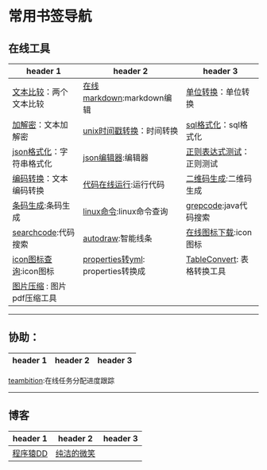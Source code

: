 # 常用书签导航

## 在线工具
header 1 | header 2 | header 3
---|---|---
 [文本比较](https://www.diffchecker.com/)：两个文本比较|[在线markdown](https://www.zybuluo.com/mdeditor):markdown编辑| [单位转换](http://www.convertworld.com/zh-hans/)：单位转换|
 [加解密](http://tool.chinaz.com/tools/textencrypt.aspx)：文本加解密| [unix时间戳转换](http://tool.chinaz.com/Tools/unixtime.aspx)：时间转换| [sql格式化](http://tool.lu/sql/)：sql格式化|
 [json格式化](http://json.cn/)：字符串格式化| [json编辑器](http://www.bejson.com/jsoneditoronline/):编辑器| [正则表达式测试](http://tool.chinaz.com/regex/)：正则测试|
 [编码转换](http://tool.chinaz.com/tools/utf-8.aspx)：文本编码转换| [代码在线运行](http://tool.lu/coderunner/):运行代码| [二维码生成](http://cli.im/):二维码生成|
 [条码生成](http://www.qinms.com/webapp/barcode/index.aspx):条码生成| [linux命令](http://man.linuxde.net/):linux命令查询| [grepcode](http://grepcode.com/):java代码搜索|
 [searchcode](https://searchcode.com/):代码搜索| [autodraw](https://www.autodraw.com/):智能线条| [在线图标下载](https://www.easyicon.net/):icon图标|
 [icon图标查询](http://www.iconfinder.com/):icon图标| [properties转yml](http://www.toyaml.com/index.html): properties转换成| [TableConvert](https://tableconvert.com/): 表格转换工具|
 [图片压缩](https://docsmall.com/) : 图片pdf压缩工具|
---
## 协助：
header 1 | header 2 | header 3
---|---|---

 [teambition](https://www.teambition.com):在线任务分配进度跟踪

---
## 博客
header 1 | header 2 | header 3
---|---|---
 [程序猿DD](http://blog.didispace.com/) | [纯洁的微笑](http://blog.didispace.com/)


